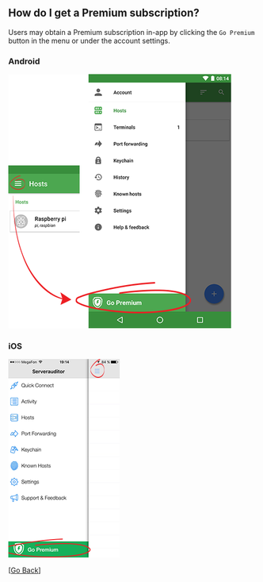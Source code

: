 ## How do I get a Premium subscription?

Users may obtain a Premium subscription in-app by clicking the `Go Premium` button in the menu or under the account settings.

### Android
![Go Premium](../../.images/screenshots/go-premium-android.png)


### iOS
![Go Premium](../../.images/screenshots/go-premium-ios.png)

[[Go Back](README.md)]
